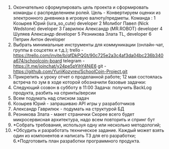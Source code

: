1. Окончательно сформулировать цель проекта и сформировать команды с распределением ролей.
 Цель - Конвертируем оценки из электронного дневника в игровую валюту/предметы.
 Команда :
 1 Козырев Юрий (iura_so_cute) developer
 2 Молибог Павел (Nick Wedstone) developer
 3 Гаврилюк Александр (MR.ROBOT) developer
 4 Шуляев Александр developer
 5 Резникова Злата TL, developer
 6 Петрин Антон developer
2. Выбрать минимальные инструменты для коммуникации (онлайн-чат, группы в соцсетях и т.д.);
 trello - https://trello.com/invite/b/qfDkPQGt/90c725e2a3c4af3da04bc236b340a674/schoolcoin-board
 telegram - https://t.me/joinchat/y24pe5pYihY4NjE6
 git - https://github.com/YuriiKozyrev/SchoolCoin-Project.git
3. Прикрепить к уроку отчет о проделанной работе;
 12 мая состоялась встреча по зум в ходе которой обозначили базовые задачки:
 1. Следующий созвон в субботу в 11:00 Задача: получить BackLog продукта, разбить на спринты/версии
 2. Всем подумать над списком задач
 3. Козырев Юрий - запрашиваю API игры у разработчиков
 4. Александр Гаврилюк - подумать на структурой БД
 5. Резникова Злата - макет странички
  Скорее всего будет микросервисная архитектура, надо всем повторить и спринг бут
4. *Собрать требования, используя одну или несколько методологий;
5. *Обсудить и разработать техническое задание. Каждый может взять один из компонентов и написать ТЗ для его разработки;
6.*Подготовить план разработки программного продукта.
